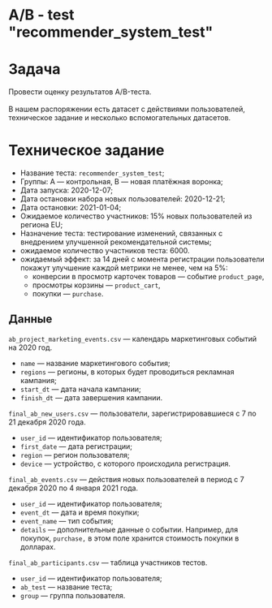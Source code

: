 # A/B - test  "recommender_system_test"

# Задача

Провести оценку результатов A/B-теста.<br>  
В нашем распоряжении есть датасет с действиями пользователей, техническое задание и несколько вспомогательных датасетов. 

# Техническое задание

- Название теста: `recommender_system_test`;<br>
- Группы: А — контрольная, B — новая платёжная воронка;<br>
- Дата запуска: 2020-12-07;<br>
- Дата остановки набора новых пользователей: 2020-12-21;<br>
- Дата остановки: 2021-01-04;<br>
- Ожидаемое количество участников: 15% новых пользователей из региона EU;<br>
- Назначение теста: тестирование изменений, связанных с внедрением улучшенной рекомендательной системы;<br>
- ожидаемое количество участников теста: 6000.<br>
- ожидаемый эффект: за 14 дней с момента регистрации пользователи покажут улучшение каждой метрики не менее, чем на 5%:<br>
    - конверсии в просмотр карточек товаров — событие `product_page`,<br>
    - просмотры корзины — `product_cart`,<br>
    - покупки — `purchase`.
      
## Данные

`ab_project_marketing_events.csv` — календарь маркетинговых событий на 2020 год.

- `name` — название маркетингового события;
- `regions` — регионы, в которых будет проводиться рекламная кампания;
- `start_dt` — дата начала кампании;
- `finish_dt` — дата завершения кампании.

`final_ab_new_users.csv` — пользователи, зарегистрировавшиеся с 7 по 21 декабря 2020 года.

- `user_id` — идентификатор пользователя;
- `first_date` — дата регистрации;
- `region` — регион пользователя;
- `device` — устройство, с которого происходила регистрация.

`final_ab_events.csv` — действия новых пользователей в период с 7 декабря 2020 по 4 января 2021 года.

- `user_id` — идентификатор пользователя;
- `event_dt` — дата и время покупки;
- `event_name` — тип события;
- `details` — дополнительные данные о событии. Например, для покупок, `purchase,` в этом поле хранится стоимость покупки в долларах.

`final_ab_participants.csv` — таблица участников тестов.

- `user_id` — идентификатор пользователя;
- `ab_test` — название теста;
- `group` — группа пользователя.
